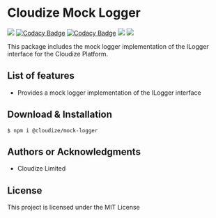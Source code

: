 # Cloudize Mock Logger

![](https://img.shields.io/badge/build-passing-brightgreen)
[![Codacy Badge](https://app.codacy.com/project/badge/Grade/0bd15026ed6c498293fc32f5c39abd9a)](https://www.codacy.com?utm_source=github.com&amp;utm_medium=referral&amp;utm_content=apigames-core/mock-logger&amp;utm_campaign=Badge_Grade)
[![Codacy Badge](https://app.codacy.com/project/badge/Coverage/0bd15026ed6c498293fc32f5c39abd9a)](https://www.codacy.com?utm_source=github.com&utm_medium=referral&utm_content=apigames-core/mock-logger&utm_campaign=Badge_Coverage)
![](https://img.shields.io/npm/v/@cloudize/mock-logger)
![](https://img.shields.io/badge/license-MIT-blue)

This package includes the mock logger implementation of the ILogger interface for the Cloudize Platform.

## List of features

*   Provides a mock logger implementation of the ILogger interface

## Download & Installation

```shell 
$ npm i @cloudize/mock-logger
```

## Authors or Acknowledgments

*   Cloudize Limited

## License

This project is licensed under the MIT License
